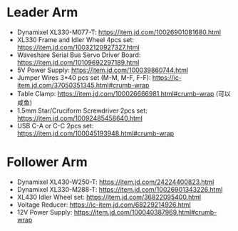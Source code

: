 # Leader Arm
- Dynamixel XL330-M077-T: https://item.jd.com/10026901081680.html
- XL330 Frame and Idler Wheel 4pcs set: https://item.jd.com/10032120927327.html
- Waveshare Serial Bus Servo Driver Board: https://item.jd.com/10109692297189.html
- 5V Power Supply: https://item.jd.com/100039860744.html
- Jumper Wires 3*40 pcs set (M-M, M-F, F-F): https://ic-item.jd.com/37050351345.html#crumb-wrap
- Table Clamp: https://item.jd.com/100026666981.html#crumb-wrap (可以咸鱼)
- 1.5mm Star/Cruciform Screwdriver 2pcs set: https://item.jd.com/10092485458640.html
- USB C-A or C-C 2pcs set: https://item.jd.com/100045193948.html#crumb-wrap

# Follower Arm
- Dynamixel XL430-W250-T: https://item.jd.com/24224400823.html
- Dynamixel XL330-M288-T: https://item.jd.com/10026901343226.html
- XL430 Idler Wheel set: https://item.jd.com/36822095400.html
- Voltage Reducer: https://ic-item.jd.com/68229214926.html
- 12V Power Supply: https://item.jd.com/100040387969.html#crumb-wrap
